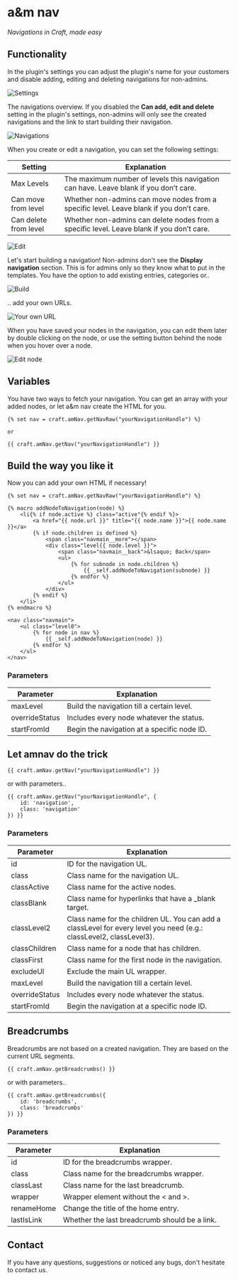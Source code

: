 # a&m nav

_Navigations in Craft, made easy_

## Functionality

In the plugin's settings you can adjust the plugin's name for your customers and disable adding, editing and deleting navigations for non-admins.

![Settings](https://raw.githubusercontent.com/am-impact/am-impact.github.io/master/img/readme/amnav/settings.jpg "Settings")

The navigations overview.
If you disabled the **Can add, edit and delete** setting in the plugin's settings, non-admins will only see the created navigations and the link to start building their navigation.

![Navigations](https://raw.githubusercontent.com/am-impact/am-impact.github.io/master/img/readme/amnav/menus.jpg "Navigations")

When you create or edit a navigation, you can set the following settings:

| Setting | Explanation |
| --------- | ----------- |
| Max Levels | The maximum number of levels this navigation can have. Leave blank if you don’t care. |
| Can move from level | Whether non-admins can move nodes from a specific level. Leave blank if you don’t care. |
| Can delete from level | Whether non-admins can delete nodes from a specific level. Leave blank if you don’t care. |

![Edit](https://raw.githubusercontent.com/am-impact/am-impact.github.io/master/img/readme/amnav/edit.jpg "Edit")

Let's start building a navigation!
Non-admins don't see the **Display navigation** section. This is for admins only so they know what to put in the templates.
You have the option to add existing entries, categories or..

![Build](https://raw.githubusercontent.com/am-impact/am-impact.github.io/master/img/readme/amnav/build.jpg "Build")

.. add your own URLs.

![Your own URL](https://raw.githubusercontent.com/am-impact/am-impact.github.io/master/img/readme/amnav/own-url.jpg "Your own URL")

When you have saved your nodes in the navigation, you can edit them later by double clicking on the node, or use the setting button behind the node when you hover over a node.

![Edit node](https://raw.githubusercontent.com/am-impact/am-impact.github.io/master/img/readme/amnav/edit-page.jpg "Edit node")

## Variables

You have two ways to fetch your navigation. You can get an array with your added nodes, or let a&m nav create the HTML for you.

```
{% set nav = craft.amNav.getNavRaw("yourNavigationHandle") %}

or

{{ craft.amNav.getNav("yourNavigationHandle") }}
```

## Build the way you like it

Now you can add your own HTML if necessary!

```
{% set nav = craft.amNav.getNavRaw("yourNavigationHandle") %}

{% macro addNodeToNavigation(node) %}
    <li{% if node.active %} class="active"{% endif %}>
        <a href="{{ node.url }}" title="{{ node.name }}">{{ node.name }}</a>
        {% if node.children is defined %}
            <span class="navmain__more"></span>
            <div class="level{{ node.level }}">
                <span class="navmain__back">&lsaquo; Back</span>
                <ul>
                    {% for subnode in node.children %}
                        {{ _self.addNodeToNavigation(subnode) }}
                    {% endfor %}
                </ul>
            </div>
        {% endif %}
    </li>
{% endmacro %}

<nav class="navmain">
    <ul class="level0">
        {% for node in nav %}
            {{ _self.addNodeToNavigation(node) }}
        {% endfor %}
    </ul>
</nav>
```

### Parameters

| Parameter | Explanation |
| --------- | ----------- |
| maxLevel | Build the navigation till a certain level. |
| overrideStatus | Includes every node whatever the status. |
| startFromId | Begin the navigation at a specific node ID. |

## Let amnav do the trick

```
{{ craft.amNav.getNav("yourNavigationHandle") }}
```

or with parameters..

```
{{ craft.amNav.getNav("yourNavigationHandle", {
    id: 'navigation',
    class: 'navigation'
}) }}
```

### Parameters

| Parameter | Explanation |
| --------- | ----------- |
| id | ID for the navigation UL. |
| class | Class name for the navigation UL. |
| classActive | Class name for the active nodes. |
| classBlank | Class name for hyperlinks that have a _blank target. |
| classLevel2 | Class name for the children UL. You can add a classLevel for every level you need (e.g.: classLevel2, classLevel3). |
| classChildren | Class name for a node that has children. |
| classFirst | Class name for the first node in the navigation. |
| excludeUl | Exclude the main UL wrapper. |
| maxLevel | Build the navigation till a certain level. |
| overrideStatus | Includes every node whatever the status. |
| startFromId | Begin the navigation at a specific node ID. |

## Breadcrumbs

Breadcrumbs are not based on a created navigation. They are based on the current URL segments.

```
{{ craft.amNav.getBreadcrumbs() }}
```

or with parameters..

```
{{ craft.amNav.getBreadcrumbs({
    id: 'breadcrumbs',
    class: 'breadcrumbs'
}) }}
```

### Parameters

| Parameter | Explanation |
| --------- | ----------- |
| id | ID for the breadcrumbs wrapper. |
| class | Class name for the breadcrumbs wrapper. |
| classLast | Class name for the last breadcrumb. |
| wrapper | Wrapper element without the < and >. |
| renameHome | Change the title of the home entry. |
| lastIsLink | Whether the last breadcrumb should be a link. |

## Contact

If you have any questions, suggestions or noticed any bugs, don't hesitate to contact us.
